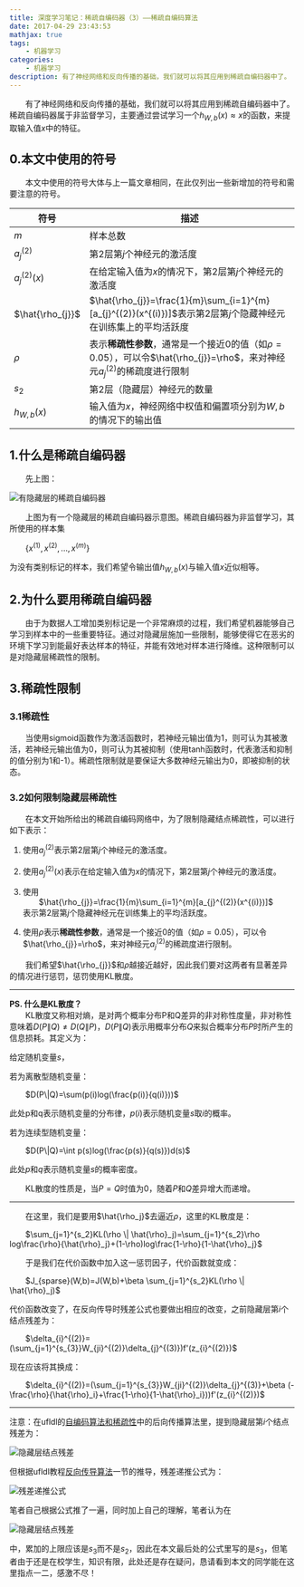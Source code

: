 ```yaml
---
title: 深度学习笔记：稀疏自编码器（3）——稀疏自编码算法
date: 2017-04-29 23:43:53
mathjax: true
tags:
	- 机器学习
categories: 
	- 机器学习
description: 有了神经网络和反向传播的基础，我们就可以将其应用到稀疏自编码器中了。
---
```

&emsp;&emsp;有了神经网络和反向传播的基础，我们就可以将其应用到稀疏自编码器中了。稀疏自编码器属于非监督学习，主要通过尝试学习一个$h_{W,b}(x)\approx x$的函数，来提取输入值$x$中的特征。

<!--more-->
## 0.本文中使用的符号
&emsp;&emsp;本文中使用的符号大体与上一篇文章相同，在此仅列出一些新增加的符号和需要注意的符号。   

|符号|描述|
|---|---|
|$m$|样本总数|
|$a_{j}^{(2)}$|第2层第$j$个神经元的激活度|
|$a_{j}^{(2)}(x)$|在给定输入值为$x$的情况下，第2层第$j$个神经元的激活度|
|$\hat{\rho_{j}}$|$\hat{\rho_{j}}=\frac{1}{m}\sum_{i=1}^{m}[a_{j}^{(2)}(x^{(i)})]$表示第2层第$j$个隐藏神经元在训练集上的平均活跃度|
|$\rho$|表示**稀疏性参数**，通常是一个接近0的值（如$\rho=0.05$），可以令$\hat{\rho_{j}}=\rho$，来对神经元$a_{j}^{(2)}$的稀疏度进行限制|
|$s_2$|第2层（隐藏层）神经元的数量|
|$h_{W,b}(x)$|输入值为$x$，神经网络中权值和偏置项分别为$W,b$的情况下的输出值|

## 1.什么是稀疏自编码器
&emsp;&emsp;先上图：  

![有隐藏层的稀疏自编码器][1]  

&emsp;&emsp;上图为有一个隐藏层的稀疏自编码器示意图。稀疏自编码器为非监督学习，其所使用的样本集  

&emsp;&emsp;$\{x^{(1)},x^{(2)},...,x^{(m)}\}$  

为没有类别标记的样本，我们希望令输出值$h_{W,b}(x)$与输入值$x$近似相等。  

## 2.为什么要用稀疏自编码器
&emsp;&emsp;由于为数据人工增加类别标记是一个非常麻烦的过程，我们希望机器能够自己学习到样本中的一些重要特征。通过对隐藏层施加一些限制，能够使得它在恶劣的环境下学习到能最好表达样本的特征，并能有效地对样本进行降维。这种限制可以是对隐藏层稀疏性的限制。  

## 3.稀疏性限制
### 3.1稀疏性
&emsp;&emsp;当使用sigmoid函数作为激活函数时，若神经元输出值为1，则可认为其被激活，若神经元输出值为0，则可认为其被抑制（使用tanh函数时，代表激活和抑制的值分别为1和-1）。稀疏性限制就是要保证大多数神经元输出为0，即被抑制的状态。  

### 3.2如何限制隐藏层稀疏性
&emsp;&emsp;在本文开始所给出的稀疏自编码网络中，为了限制隐藏结点稀疏性，可以进行如下表示：  
1. 使用$a_{j}^{(2)}$表示第2层第$j$个神经元的激活度。  

2. 使用$a_{j}^{(2)}(x)$表示在给定输入值为$x$的情况下，第2层第$j$个神经元的激活度。  

3. 使用  
&emsp;&emsp;$\hat{\rho_{j}}=\frac{1}{m}\sum_{i=1}^{m}[a_{j}^{(2)}(x^{(i)})]$  
表示第2层第$j$个隐藏神经元在训练集上的平均活跃度。 
 
4. 使用$\rho$表示**稀疏性参数**，通常是一个接近0的值（如$\rho=0.05$），可以令$\hat{\rho_{j}}=\rho$，来对神经元$a_{j}^{(2)}$的稀疏度进行限制。  
  
&emsp;&emsp;我们希望$\hat{\rho_{j}}$和$\rho$越接近越好，因此我们要对这两者有显著差异的情况进行惩罚，惩罚使用KL散度。   
***
**PS. 什么是KL散度？**    
&emsp;&emsp;KL散度又称相对熵，是对两个概率分布P和Q差异的非对称性度量，非对称性意味着$D(P\|Q)\neq D(Q\|P)$，$D(P\|Q)$表示用概率分布$Q$来拟合概率分布$P$时所产生的信息损耗。其定义为：  
  
给定随机变量$s$，  

 若为离散型随机变量：  

&emsp;&emsp;$D(P\|Q)=\sum(p(i)log(\frac{p(i)}{q(i)}))$  

此处p和q表示随机变量的分布律，$p(i)$表示随机变量$s$取$i$的概率。   

若为连续型随机变量：  

&emsp;&emsp;$D(P\|Q)=\int p(s)log(\frac{p(s)}{q(s)})d(s)$  

此处$p$和$q$表示随机变量$s$的概率密度。  

&emsp;&emsp;KL散度的性质是，当$P=Q$时值为0，随着$P$和$Q$差异增大而递增。  
***
&emsp;&emsp;在这里，我们是要用$\hat{\rho_j}$去逼近$\rho$，这里的KL散度是：  

&emsp;&emsp;$\sum_{j=1}^{s_2}KL(\rho \| \hat{\rho}_j)=\sum_{j=1}^{s_2}\rho log\frac{\rho}{\hat{\rho}_j}+(1-\rho)log\frac{1-\rho}{1-\hat{\rho}_j}$  

&emsp;&emsp;于是我们在代价函数中加入这一惩罚因子，代价函数就变成：  

&emsp;&emsp;$J_{sparse}(W,b)=J(W,b)+\beta \sum_{j=1}^{s_2}KL(\rho \| \hat{\rho}_j)$   

代价函数改变了，在反向传导时残差公式也要做出相应的改变，之前隐藏层第$i$个结点残差为：  

&emsp;&emsp;$\delta_{i}^{(2)}=(\sum_{j=1}^{s_{3}}W_{ji}^{(2)}\delta_{j}^{(3)})f'(z_{i}^{(2)})$  

现在应该将其换成：  

&emsp;&emsp;$\delta_{i}^{(2)}=(\sum_{j=1}^{s_{3}}W_{ji}^{(2)}\delta_{j}^{(3)}+\beta (-\frac{\rho}{\hat{\rho}_i}+\frac{1-\rho}{1-\hat{\rho}_i}))f'(z_{i}^{(2)})$  

***  

注意：在ufldl的[自编码算法和稀疏性][2]中的后向传播算法里，提到隐藏层第$i$个结点残差为：  

![隐藏层结点残差][3]  

但根据ufldl教程[反向传导算法][4]一节的推导，残差递推公式为：  

![残差递推公式][5]  

笔者自己根据公式推了一遍，同时加上自己的理解，笔者认为在  

![隐藏层结点残差][6]  

中，累加的上限应该是$s_3$而不是$s_2$，因此在本文最后处的公式里写的是$s_3$，但笔者由于还是在校学生，知识有限，此处还是存在疑问，恳请看到本文的同学能在这里指点一二，感激不尽！


  [1]: http://odnk9as2f.bkt.clouddn.com/400px-Autoencoder636.png
  [2]: http://deeplearning.stanford.edu/wiki/index.php/%E8%87%AA%E7%BC%96%E7%A0%81%E7%AE%97%E6%B3%95%E4%B8%8E%E7%A8%80%E7%96%8F%E6%80%A7
  [3]: http://odnk9as2f.bkt.clouddn.com/%E9%9A%90%E5%B1%82%E6%AE%8B%E5%B7%AE%E5%85%AC%E5%BC%8F
  [4]: http://deeplearning.stanford.edu/wiki/index.php/%E5%8F%8D%E5%90%91%E4%BC%A0%E5%AF%BC%E7%AE%97%E6%B3%95
  [5]: http://odnk9as2f.bkt.clouddn.com/%E6%AE%8B%E5%B7%AE%E9%80%92%E6%8E%A8%E5%85%AC%E5%BC%8F
  [6]: http://odnk9as2f.bkt.clouddn.com/%E9%9A%90%E5%B1%82%E6%AE%8B%E5%B7%AE%E5%85%AC%E5%BC%8F